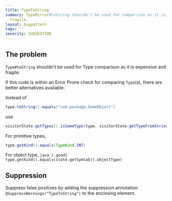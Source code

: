 ```yaml
---
title: TypeToString
summary: TypeMirror#toString shouldn't be used for comparison as it is expensive and
  fragile.
layout: bugpattern
tags: ''
severity: SUGGESTION
---
```


<!--
*** AUTO-GENERATED, DO NOT MODIFY ***
To make changes, edit the @BugPattern annotation or the explanation in docs/bugpattern.
-->


## The problem
`Type#toString` shouldn't be used for Type comparison as it is expensive and
fragile.

If this code is within an Error Prone check for comparing `Type`(s), there are
better alternatives available.

Instead of

```java
type.toString().equals("com.package.SomeObject")
```

use

```java
visitorState.getTypes().isSameType(type, visitorState.getTypeFromString("com.package.SomeObject"))
```

For primitive types,

```java
type.getKind().equals(TypeKind.INT)
```

For object type, `java {.good}
type.getKind().equals(state.getSymtab().objectType)`

## Suppression
Suppress false positives by adding the suppression annotation `@SuppressWarnings("TypeToString")` to the enclosing element.
